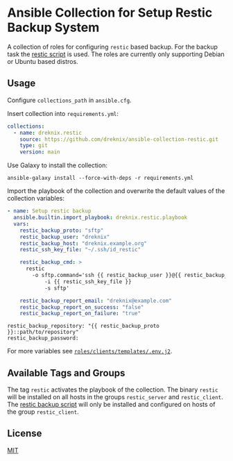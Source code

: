 # Ansible Collection for Setup Restic Backup System

A collection of roles for configuring `restic` based backup. For the backup task
the [restic script](https://github.com/dreknix/tools-restic-backup) is used. The
roles are currently only supporting Debian or Ubuntu based distros.

## Usage

Configure `collections_path` in `ansible.cfg`.

Insert collection into `requirements.yml`:

``` yaml
collections:
  - name: dreknix.restic
    source: https://github.com/dreknix/ansible-collection-restic.git
    type: git
    version: main
```

Use Galaxy to install the collection:

``` console
ansible-galaxy install --force-with-deps -r requirements.yml
```

Import the playbook of the collection and overwrite the default values of the
collection variables:

``` yaml
- name: Setup restic backup
  ansible.builtin.import_playbook: dreknix.restic.playbook
  vars:
    restic_backup_proto: "sftp"
    restic_backup_user: "dreknix"
    restic_backup_host: "dreknix.example.org"
    restic_ssh_key_file: "~/.ssh/id_restic"

    restic_backup_cmd: >
      restic
        -o sftp.command='ssh {{ restic_backup_user }}@{{ restic_backup_host}}
            -i {{ restic_ssh_key_file }}
            -s sftp'

    restic_backup_report_email: "dreknix@example.com"
    restic_backup_report_on_success: "false"
    restic_backup_report_on_failure: "true"
```

    restic_backup_repository: "{{ restic_backup_proto }}::path/to/repository"
    restic_backup_password:

For more variables see
[`roles/clients/templates/.env.j2`](roles/clients/templates/.env.j2).

## Available Tags and Groups

The tag `restic` activates the playbook of the collection. The binary `restic`
will be installed on all hosts in the groups `restic_server` and
`restic_client`. The [restic backup script](
https://github.com/dreknix/tools-restic-backup) will only be installed and
configured on hosts of the group `restic_client`.

## License

[MIT](https://github.com/dreknix/ansible-collection-restic/blob/main/LICENSE)
